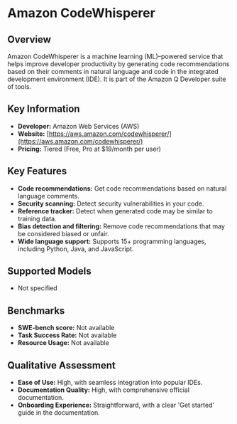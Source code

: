 # Amazon CodeWhisperer

## Overview

Amazon CodeWhisperer is a machine learning (ML)–powered service that helps improve developer productivity by generating code recommendations based on their comments in natural language and code in the integrated development environment (IDE). It is part of the Amazon Q Developer suite of tools.

## Key Information

- **Developer:** Amazon Web Services (AWS)
- **Website:** [https://aws.amazon.com/codewhisperer/](https://aws.amazon.com/codewhisperer/)
- **Pricing:** Tiered (Free, Pro at $19/month per user)

## Key Features

- **Code recommendations:** Get code recommendations based on natural language comments.
- **Security scanning:** Detect security vulnerabilities in your code.
- **Reference tracker:** Detect when generated code may be similar to training data.
- **Bias detection and filtering:** Remove code recommendations that may be considered biased or unfair.
- **Wide language support:** Supports 15+ programming languages, including Python, Java, and JavaScript.

## Supported Models

- Not specified

## Benchmarks

- **SWE-bench score:** Not available
- **Task Success Rate:** Not available
- **Resource Usage:** Not available

## Qualitative Assessment

- **Ease of Use:** High, with seamless integration into popular IDEs.
- **Documentation Quality:** High, with comprehensive official documentation.
- **Onboarding Experience:** Straightforward, with a clear 'Get started' guide in the documentation.

